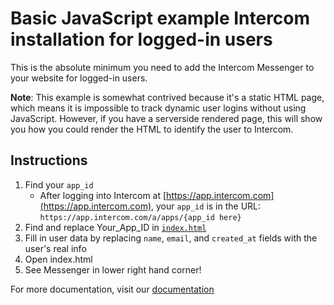 # Basic JavaScript example Intercom installation for logged-in users

This is the absolute minimum you need to add the Intercom Messenger to your website for logged-in users.

**Note**: This example is somewhat contrived because it's a static HTML page, which means it is impossible to track dynamic user logins without using JavaScript. However, if you have a serverside rendered page, this will show you how you could render the HTML to identify the user to Intercom.

## Instructions

1. Find your `app_id`
    * After logging into Intercom at [https://app.intercom.com](https://app.intercom.com), your `app_id` is in the URL: `https://app.intercom.com/a/apps/{app_id here}`
1. Find and replace Your_App_ID in [`index.html`](https://github.com/intercom/example-basic-javascript-install/blob/master/index.html)
1. Fill in user data by replacing `name`, `email`, and `created_at` fields with the user's real info
1. Open index.html
1. See Messenger in lower right hand corner!

For more documentation, visit our [documentation](https://developers.intercom.com/installing-intercom/docs/basic-javascript)
